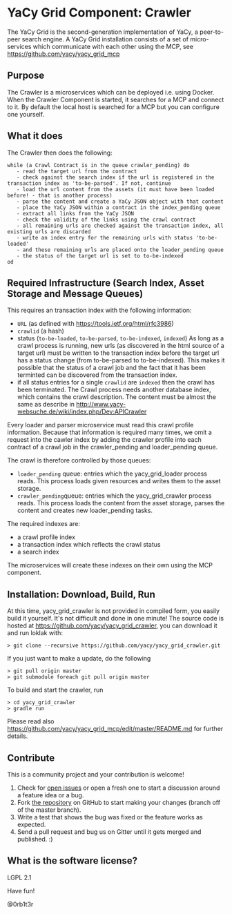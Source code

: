 # YaCy Grid Component: Crawler

The YaCy Grid is the second-generation implementation of YaCy, a peer-to-peer search engine.
A YaCy Grid installation consists of a set of micro-services which communicate with each other
using the MCP, see https://github.com/yacy/yacy_grid_mcp

## Purpose

The Crawler is a microservices which can be deployed i.e. using Docker. When the Crawler Component
is started, it searches for a MCP and connect to it. By default the local host is searched for a
MCP but you can configure one yourself.

## What it does

The Crawler then does the following:

```
while (a Crawl Contract is in the queue crawler_pending) do
   - read the target url from the contract
   - check against the search index if the url is registered in the transaction index as 'to-be-parsed'. If not, continue
   - load the url content from the assets (it must have been loaded before! - that is another process)
   - parse the content and create a YaCy JSON object with that content
   - place the YaCy JSON within a contract in the index_pending queue
   - extract all links from the YaCy JSON
   - check the validity of the links using the crawl contract
   - all remaining urls are checked against the transaction index, all existing urls are discarded
   - write an index entry for the remaining urls with status 'to-be-loaded'
   - and these remaining urls are placed onto the loader_pending queue
   - the status of the target url is set to to-be-indexed
od
```
## Required Infrastructure (Search Index, Asset Storage and Message Queues)

This requires an transaction index with the following information:
* `URL` (as defined with https://tools.ietf.org/html/rfc3986)
* `crawlid` (a hash)
* status (`to-be-loaded`, `to-be-parsed`, `to-be-indexed`, `indexed`)
As long as a crawl process is running, new urls (as discovered in the html source of a target url)
must be written to the transaction index before the target url has a status change (from to-be-parsed to to-be-indexed).
This makes it possible that the status of a crawl job and the fact that it has been terminted can be
discovered from the transaction index.
* if all status entries for a single `crawlid` are `indexed` then the crawl has been terminated.
The Crawl process needs another database index, which contains the crawl description. The content must be almost the same as
describe in http://www.yacy-websuche.de/wiki/index.php/Dev:APICrawler

Every loader and parser microservice must read this crawl profile information. Because that information is required
many times, we omit a request into the cawler index by adding the crawler profile into each contract of a crawl job in the
crawler_pending and loader_pending queue.

The crawl is therefore controlled by those queues:
* `loader_pending` queue: entries which the yacy_grid_loader process reads. This process loads given resources and writes them to the asset storage.
* `crawler_pending`queue: entries which the yacy_grid_crawler process reads. This process loads the content from the asset storage, parses the content and creates new loader_pending tasks.

The required indexes are:
* a crawl profile index
* a transaction index which reflects the crawl status
* a search index

The microservices will create these indexes on their own using the MCP component.

## Installation: Download, Build, Run
At this time, yacy_grid_crawler is not provided in compiled form, you easily build it yourself. It's not difficult and done in one minute! The source code is hosted at https://github.com/yacy/yacy_grid_crawler, you can download it and run loklak with:

    > git clone --recursive https://github.com/yacy/yacy_grid_crawler.git

If you just want to make a update, do the following

    > git pull origin master
    > git submodule foreach git pull origin master

To build and start the crawler, run

    > cd yacy_grid_crawler
    > gradle run

Please read also https://github.com/yacy/yacy_grid_mcp/edit/master/README.md for further details.

## Contribute

This is a community project and your contribution is welcome!

1. Check for [open issues](https://github.com/yacy/yacy_grid_crawler/issues)
   or open a fresh one to start a discussion around a feature idea or a bug.
2. Fork [the repository](https://github.com/yacy/yacy_grid_crawler.git)
   on GitHub to start making your changes (branch off of the master branch).
3. Write a test that shows the bug was fixed or the feature works as expected.
4. Send a pull request and bug us on Gitter until it gets merged and published. :)

## What is the software license?
LGPL 2.1

Have fun!

@0rb1t3r
